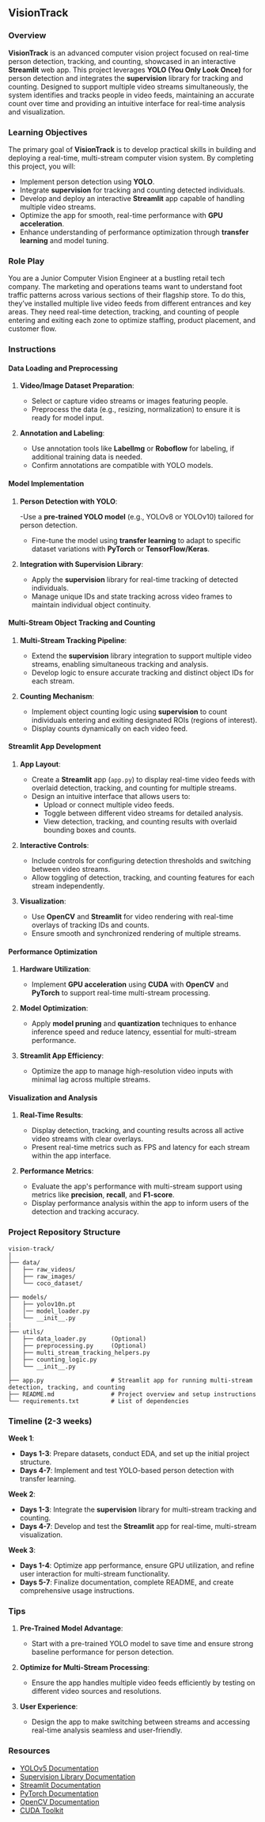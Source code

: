 ## VisionTrack

### Overview

**VisionTrack** is an advanced computer vision project focused on real-time person detection, tracking, and counting, showcased in an interactive **Streamlit** web app. This project leverages **YOLO (You Only Look Once)** for person detection and integrates the **supervision** library for tracking and counting. Designed to support multiple video streams simultaneously, the system identifies and tracks people in video feeds, maintaining an accurate count over time and providing an intuitive interface for real-time analysis and visualization.

### Learning Objectives

The primary goal of **VisionTrack** is to develop practical skills in building and deploying a real-time, multi-stream computer vision system. By completing this project, you will:

- Implement person detection using **YOLO**.
- Integrate **supervision** for tracking and counting detected individuals.
- Develop and deploy an interactive **Streamlit** app capable of handling multiple video streams.
- Optimize the app for smooth, real-time performance with **GPU acceleration**.
- Enhance understanding of performance optimization through **transfer learning** and model tuning.

### Role Play

You are a Junior Computer Vision Engineer at a bustling retail tech company. The marketing and operations teams want to understand foot traffic patterns across various sections of their flagship store. To do this, they’ve installed multiple live video feeds from different entrances and key areas. They need real-time detection, tracking, and counting of people entering and exiting each zone to optimize staffing, product placement, and customer flow.

### Instructions

#### Data Loading and Preprocessing

1. **Video/Image Dataset Preparation**:

   - Select or capture video streams or images featuring people.
   - Preprocess the data (e.g., resizing, normalization) to ensure it is ready for model input.

2. **Annotation and Labeling**:
   - Use annotation tools like **LabelImg** or **Roboflow** for labeling, if additional training data is needed.
   - Confirm annotations are compatible with YOLO models.

#### Model Implementation

1. **Person Detection with YOLO**:

   -Use a **pre-trained YOLO model** (e.g., YOLOv8 or YOLOv10) tailored for person detection.

   - Fine-tune the model using **transfer learning** to adapt to specific dataset variations with **PyTorch** or **TensorFlow/Keras**.

2. **Integration with Supervision Library**:
   - Apply the **supervision** library for real-time tracking of detected individuals.
   - Manage unique IDs and state tracking across video frames to maintain individual object continuity.

#### Multi-Stream Object Tracking and Counting

1. **Multi-Stream Tracking Pipeline**:

   - Extend the **supervision** library integration to support multiple video streams, enabling simultaneous tracking and analysis.
   - Develop logic to ensure accurate tracking and distinct object IDs for each stream.

2. **Counting Mechanism**:
   - Implement object counting logic using **supervision** to count individuals entering and exiting designated ROIs (regions of interest).
   - Display counts dynamically on each video feed.

#### Streamlit App Development

1. **App Layout**:

   - Create a **Streamlit** app (`app.py`) to display real-time video feeds with overlaid detection, tracking, and counting for multiple streams.
   - Design an intuitive interface that allows users to:
     - Upload or connect multiple video feeds.
     - Toggle between different video streams for detailed analysis.
     - View detection, tracking, and counting results with overlaid bounding boxes and counts.

2. **Interactive Controls**:

   - Include controls for configuring detection thresholds and switching between video streams.
   - Allow toggling of detection, tracking, and counting features for each stream independently.

3. **Visualization**:
   - Use **OpenCV** and **Streamlit** for video rendering with real-time overlays of tracking IDs and counts.
   - Ensure smooth and synchronized rendering of multiple streams.

#### Performance Optimization

1. **Hardware Utilization**:

   - Implement **GPU acceleration** using **CUDA** with **OpenCV** and **PyTorch** to support real-time multi-stream processing.

2. **Model Optimization**:

   - Apply **model pruning** and **quantization** techniques to enhance inference speed and reduce latency, essential for multi-stream performance.

3. **Streamlit App Efficiency**:
   - Optimize the app to manage high-resolution video inputs with minimal lag across multiple streams.

#### Visualization and Analysis

1. **Real-Time Results**:

   - Display detection, tracking, and counting results across all active video streams with clear overlays.
   - Present real-time metrics such as FPS and latency for each stream within the app interface.

2. **Performance Metrics**:
   - Evaluate the app's performance with multi-stream support using metrics like **precision**, **recall**, and **F1-score**.
   - Display performance analysis within the app to inform users of the detection and tracking accuracy.

### Project Repository Structure

```
vision-track/
│
├── data/
│   ├── raw_videos/
│   ├── raw_images/
│   └── coco_dataset/
│
├── models/
│   ├── yolov10n.pt
│   │── model_loader.py
│   └── __init__.py
|
├── utils/
│   ├── data_loader.py       (Optional)
│   ├── preprocessing.py     (Optional)
│   ├── multi_stream_tracking_helpers.py
│   ├── counting_logic.py
│   └── __init__.py
│
├── app.py                   # Streamlit app for running multi-stream detection, tracking, and counting
├── README.md                # Project overview and setup instructions
└── requirements.txt         # List of dependencies
```

### Timeline (2-3 weeks)

**Week 1**:

- **Days 1-3**: Prepare datasets, conduct EDA, and set up the initial project structure.
- **Days 4-7**: Implement and test YOLO-based person detection with transfer learning.

**Week 2**:

- **Days 1-3**: Integrate the **supervision** library for multi-stream tracking and counting.
- **Days 4-7**: Develop and test the **Streamlit** app for real-time, multi-stream visualization.

**Week 3**:

- **Days 1-4**: Optimize app performance, ensure GPU utilization, and refine user interaction for multi-stream functionality.
- **Days 5-7**: Finalize documentation, complete README, and create comprehensive usage instructions.

### Tips

1. **Pre-Trained Model Advantage**:

   - Start with a pre-trained YOLO model to save time and ensure strong baseline performance for person detection.

2. **Optimize for Multi-Stream Processing**:

   - Ensure the app handles multiple video feeds efficiently by testing on different video sources and resolutions.

3. **User Experience**:
   - Design the app to make switching between streams and accessing real-time analysis seamless and user-friendly.

### Resources

- [YOLOv5 Documentation](https://github.com/ultralytics/yolov5)
- [Supervision Library Documentation](https://supervisionlib.docs)
- [Streamlit Documentation](https://docs.streamlit.io/)
- [PyTorch Documentation](https://pytorch.org/docs/stable/index.html)
- [OpenCV Documentation](https://docs.opencv.org/)
- [CUDA Toolkit](https://developer.nvidia.com/cuda-toolkit)

